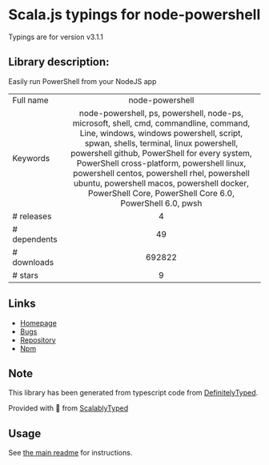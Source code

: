 
# Scala.js typings for node-powershell

Typings are for version v3.1.1

## Library description:
Easily run PowerShell from your NodeJS app

|                    |                 |
| ------------------ | :-------------: |
| Full name          | node-powershell |
| Keywords           | node-powershell, ps, powershell, node-ps, microsoft, shell, cmd, commandline, command, Line, windows, windows powershell, script, spwan, shells, terminal, linux powershell, powershell github, PowerShell for every system, PowerShell cross-platform, powershell linux, powershell centos, powershell rhel, powershell ubuntu, powershell macos, powershell docker, PowerShell Core, PowerShell Core 6.0, PowerShell 6.0, pwsh |
| # releases         | 4 |
| # dependents       | 49 |
| # downloads        | 692822 |
| # stars            | 9 |

## Links
- [Homepage](http://rannn505.github.io/node-powershell/)
- [Bugs](https://github.com/rannn505/node-powershell/issues)
- [Repository](https://github.com/rannn505/node-powershell)
- [Npm](https://www.npmjs.com/package/node-powershell)
    


## Note
This library has been generated from typescript code from [DefinitelyTyped](https://definitelytyped.org).

Provided with :purple_heart: from [ScalablyTyped](https://github.com/oyvindberg/ScalablyTyped)

## Usage
See [the main readme](../../readme.md) for instructions.


